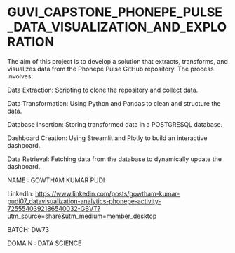 # GUVI_CAPSTONE_PHONEPE_PULSE_DATA_VISUALIZATION_AND_EXPLORATION

The aim of this project is to develop a solution that extracts, transforms, and visualizes data from the Phonepe Pulse GitHub repository. The process involves:

Data Extraction: Scripting to clone the repository and collect data.

Data Transformation: Using Python and Pandas to clean and structure the data.

Database Insertion: Storing transformed data in a POSTGRESQL database.

Dashboard Creation: Using Streamlit and Plotly to build an interactive dashboard.

Data Retrieval: Fetching data from the database to dynamically update the dashboard.

NAME : GOWTHAM KUMAR PUDI

LinkedIn: https://www.linkedin.com/posts/gowtham-kumar-pudi07_datavisualization-analytics-phonepe-activity-7255540392186540032-GBVT?utm_source=share&utm_medium=member_desktop

BATCH: DW73

DOMAIN : DATA SCIENCE

